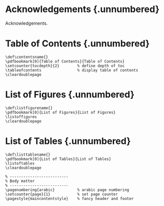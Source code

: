 # Acknowledgements {.unnumbered}

Acknowledgements.

# Table of Contents {.unnumbered}

```{=latex}
\def\contentsname{}
\pdfbookmark[0]{Table of Contents}{Table of Contents}
\setcounter{tocdepth}{2}		% define depth of toc
\tableofcontents				% display table of contents
\cleardoublepage
```

# List of Figures {.unnumbered}
```{=latex}
\def\listfigurename{}
\pdfbookmark[0]{List of Figures}{List of Figures}
\listoffigures
\cleardoublepage
```

# List of Tables {.unnumbered}

```{=latex}
\def\listtablename{}
\pdfbookmark[0]{List of Tables}{List of Tables}
\listoftables
\cleardoublepage
```

```{=latex}
% --------------------------
% Body matter
% --------------------------
\pagenumbering{arabic}			% arabic page numbering
\setcounter{page}{1}			% set page counter
\pagestyle{maincontentstyle} 	% fancy header and footer
```
